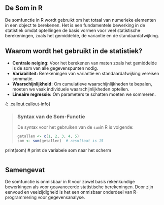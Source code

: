 ## De Som in R

De somfunctie in R wordt gebruikt om het totaal van numerieke elementen in een object te berekenen. Het is een fundamentele bewerking in de statistiek omdat optellingen de basis vormen voor veel statistische berekeningen, zoals het gemiddelde, de variantie en de standaardafwijking.

## Waarom wordt het gebruikt in de statistiek?
* **Centrale neiging**: Voor het berekenen van maten zoals het gemiddelde is de som van alle gegevenspunten nodig.
* **Variabiliteit:** Berekeningen van variantie en standaardafwijking vereisen sommatie.
* **Waarschijnlijkheid:** Om cumulatieve waarschijnlijkheden te bepalen, moeten we vaak individuele waarschijnlijkheden optellen.
* **Lineaire regressie:** Om parameters te schatten moeten we sommeren.

{: .callout.callout-info}
>### Syntax van de Som-Functie
>De syntax voor het gebruiken van de `sum`in R is volgende:  
>
>```r
>getallen <- c(1, 2, 3, 4, 5)
>som <- sum(getallen)  # resultaat is 15
print(som) # print de variabele som naar het scherm
>```

## Samengevat
De somfunctie is onmisbaar in R voor zowel basis rekenkundige bewerkingen als voor geavanceerde statistische berekeningen. Door zijn eenvoud en veelzijdigheid is het een onmisbaar onderdeel van R-programmering voor gegevensanalyse.
